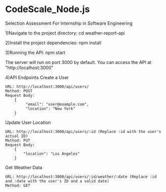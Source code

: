 # CodeScale_Node.js
Selection Assessment For Internship in Software Engineering

1)Navigate to the project directory:
	cd weather-report-api

2)Install the project dependencies:
	npm install

3)Running the API:
	npm start

The server will run on port 3000 by default. You can access the API at 
"http://localhost:3000"

4)API Endpoints
Create a User

	URL: http://localhost:3000/api/users/
	Method: POST
	Request Body:
		{
 			 "email": "user@example.com",
 			 "location": "New York"
		}


Update User Location

	URL: http://localhost:3000/api/users/:id (Replace :id with the user's actual ID)
	Method: PUT
	Request Body:
		{
  			"location": "Los Angeles"
		}


Get Weather Data

	URL: http://localhost:3000/api/users/:id/weather/:date (Replace :id and :date with the user's ID and a valid date)
	Method: GET
